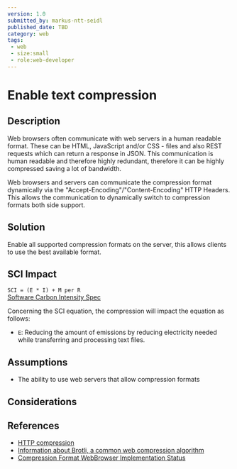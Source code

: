 ```yaml
---
version: 1.0
submitted_by: markus-ntt-seidl
published_date: TBD
category: web
tags: 
 - web
 - size:small
 - role:web-developer
---
```


# Enable text compression

## Description

Web browsers often communicate with web servers in a human readable format. These can be HTML, JavaScript and/or CSS - files and also REST requests which can return a response in JSON. This communication is human readable and therefore highly redundant, therefore it can be highly compressed saving a lot of bandwidth.

Web browsers and servers can communicate the compression format dynamically via the "Accept-Encoding"/"Content-Encoding" HTTP Headers. This allows the communication to dynamically switch to compression formats both side support.


## Solution

Enable all supported compression formats on the server, this allows clients to use the best available format.


## SCI Impact

`SCI = (E * I) + M per R`  
[Software Carbon Intensity Spec](https://grnsft.org/sci)

Concerning the SCI equation, the compression will impact the equation as follows:

- `E`: Reducing the amount of emissions by reducing electricity needed while transferring and processing text files.

## Assumptions

- The ability to use web servers that allow compression formats

## Considerations



## References
- [HTTP compression](https://en.wikipedia.org/wiki/HTTP_compression)
- [Information about Brotli, a common web compression algorithm](https://en.wikipedia.org/wiki/Brotli)
- [Compression Format WebBrowser Implementation Status](https://caniuse.com/?search=content-encoding)

